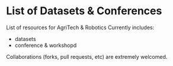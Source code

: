 # List of Datasets & Conferences
List of resources for AgriTech & Robotics
Currently includes:
+ datasets
+ conference & workshopd


Collaborations (forks, pull requests, etc) are extremely welcomed.
